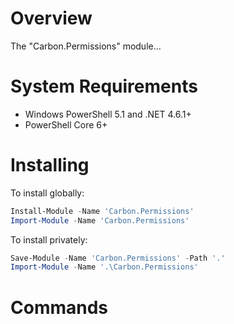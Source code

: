 # Overview

The "Carbon.Permissions" module...

# System Requirements

* Windows PowerShell 5.1 and .NET 4.6.1+
* PowerShell Core 6+

# Installing

To install globally:

```powershell
Install-Module -Name 'Carbon.Permissions'
Import-Module -Name 'Carbon.Permissions'
```

To install privately:

```powershell
Save-Module -Name 'Carbon.Permissions' -Path '.'
Import-Module -Name '.\Carbon.Permissions'
```

# Commands
